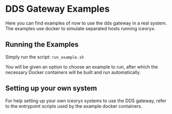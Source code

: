 
# DDS Gateway Examples

Here you can find examples of now to use the dds gateway in a real system.
The examples use docker to simulate separated hosts running iceoryx. 

## Running the Examples

Simply run the script: `run_example.sh`

You will be given an option to choose an example to run, after which the necessary Docker containers will be built and run automatically.

## Setting up your own system

For help setting up your own iceoryx systems to use the DDS gateway, refer to the entrypoint scripts used by the example docker containers.
